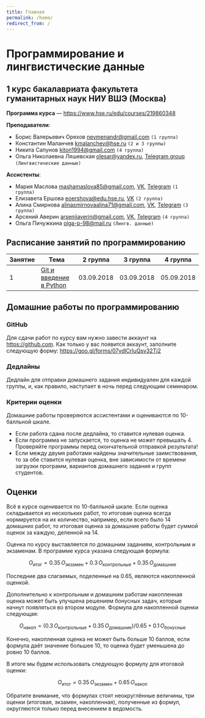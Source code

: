 ```yaml
---
title: Главная
permalink: /home/
redirect_from: /
---
```


# Программирование и лингвистические данные

## 1 курс бакалавриата факультета гуманитарных наук НИУ ВШЭ (Москва)

**Программа курса** — <https://www.hse.ru/edu/courses/219860348>

**Преподаватели**:
* Борис Валерьевич Орехов <nevmenandr@gmail.com> `(1 группа)`
* Константин Маланчев <kmalanchev@hse.ru> `(2 и 3 группы)`
* Никита Сапунов <kiton1994@gmail.com> `(4 группа)`
* Ольга Николаевна Ляшевская <olesar@yandex.ru>, [Telegram group](https://t.me/joinchat/GOaNBw-9-ud_qH8zgWmBVA) `(Лингвистические данные)`

**Ассистенты**:
* Мария Маслова <mashamaslova85@gmail.com>, [VK](https://vk.com/hesitantshade),  [Telegram](https://t.me/arstotrix) `(1 группа)`
* Елизавета Ершова <eoershova@edu.hse.ru>, [VK](https://vk.com/42whereismytea42) `(2 группа)`
* Алина Смирнова <alinasmirnovaalina71@gmail.com>, [VK](https://vk.com/id85845315), [Telegram](https://t.me/Kamenshchik) `(3 группа)`
* Арсений Аверин <arseniiaverin@gmail.com>, [VK](https://vk.com/arsenitheunicorn), [Telegram](https://t.me/arsenitheunicorn) `(4 группа)`
* Ольга Пичужкина <olga-p-98@mail.ru> `(Лингв. данные)`

## Расписание занятий по программированию

|Занятие|Тема|2 группа|3 группа|4 группа|
|-------|----|--------|--------|--------|
|1|[Git и введение в Python](/01/)|03.09.2018|03.09.2018|05.09.2018|


## Домашние работы по программированию

### GitHub

Для сдачи работ по курсу вам нужно завести аккаунт на <https://github.com>. Как только у вас появится аккаунт, заполните следующую форму: <https://goo.gl/forms/07ydlCrluQsv32Tj2>

### Дедлайны
Дедлайн для отправки домашнего задания индивидуален для каждой группы, и, как правило, наступает в ночь перед следующим семинаром.

### Критерии оценки
Домашние работы проверяются ассистентами и оцениваются по 10-балльной шкале.

- Если работа сдана после дедлайна, то ставится нулевая оценка.
- Если программа не запускается, то оценка не может превышать 4. Проверяйте программы перед окончательной отправкой результата!
- Если между двумя работами найдены значительные заимствования, то за обе ставится нулевая оценка, вне зависимости от времени загрузки программ, вариантов домашнего задания и групп студентов.


## Оценки

Всё в курсе оценивается по 10-балльной шкале.
Если оценка складывается из нескольких работ, то итоговая оценка всегда нормируется на их количество, например, если всего было 14 домашних работ, то итоговая оценка за домашние работы будет суммой оценок за каждую, деленной на 14.

Оценка по курсу выставляется по домашним заданиям, контрольным и экзаменам.
В программе курса указана следующая формула:

$$O_\mathrm{итог} = 0.35\, O_\mathrm{экзамен} + 0.3\, O_\mathrm{контрольные} + 0.35\, O_\mathrm{домашние}$$

Последние два слагаемых, поделенные на 0.65, являются накопленной оценкой.

Дополнительно к контрольным и домашним работам накопленная оценка может быть улучшена решением бонусных задач, которые начнут появляться во втором модуле.
Формула для накопленной оценки следующая:

$$O_\mathrm{накоп} = (0.3\, O_\mathrm{контрольные} + 0.35\, O_\mathrm{домашние}) / 0.65 + 0.1\, O_\mathrm{бонусные}$$

Конечно, накопленная оценка не может быть больше 10 баллов, если формула даёт значение большее 10, то оценка будет уменьшена до ровно 10 баллов.

В итоге мы будем использовать следующую формулу для итоговой оценки:

$$O_\mathrm{итог} = 0.35\, O_\mathrm{экзамен} + 0.65\, O_\mathrm{накоп}$$

Обратите внимание, что формулах стоят неокруглённые величины, три оценки (итоговая, экзамен, накопленная), полученные из формул, округляются только перед внесением в ведомость.
